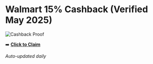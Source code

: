 # Walmart 15% Cashback (Verified May 2025)

![Cashback Proof](https://retailcashbackrewards.blogspot.com/your-proof-image.jpg)

➡️ [**Click to Claim**](https://retailcashbackrewards.blogspot.com?utm_source=github)

*Auto-updated daily*
